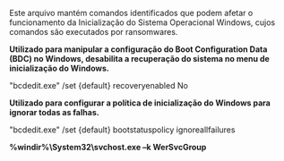 Este arquivo mantém comandos identificados que podem afetar o funcionamento da Inicialização do Sistema Operacional Windows, cujos comandos são executados por ransomwares. 


**Utilizado para manipular a configuração do Boot Configuration Data (BDC) no Windows, desabilita a recuperação do sistema no menu de inicialização do Windows.**

"bcdedit.exe" /set {default} recoveryenabled No

**Utilizado para configurar a política de inicialização do Windows para ignorar todas as falhas.**

"bcdedit.exe" /set {default} bootstatuspolicy ignoreallfailures


**%windir%\System32\svchost.exe –k WerSvcGroup**
